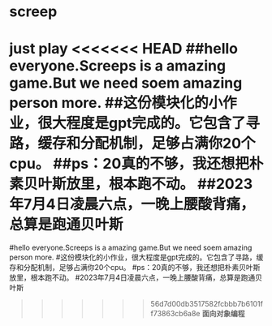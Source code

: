 # screep
 just play
<<<<<<< HEAD
##hello everyone.Screeps is a amazing game.But we need soem amazing person more.
##这份模块化的小作业，很大程度是gpt完成的。它包含了寻路，缓存和分配机制，足够占满你20个cpu。
##ps：20真的不够，我还想把朴素贝叶斯放里，根本跑不动。
##2023年7月4日凌晨六点，一晚上腰酸背痛，总算是跑通贝叶斯
=======
#hello everyone.Screeps is a amazing game.But we need soem amazing person more.
#这份模块化的小作业，很大程度是gpt完成的。它包含了寻路，缓存和分配机制，足够占满你20个cpu。
#ps：20真的不够，我还想把朴素贝叶斯放里，根本跑不动。
#2023年7月4日凌晨六点，一晚上腰酸背痛，总算是跑通贝叶斯
>>>>>>> 56d7d00db3517582fcbbb7b6101ff73863cb6a8e
**面向对象编程**